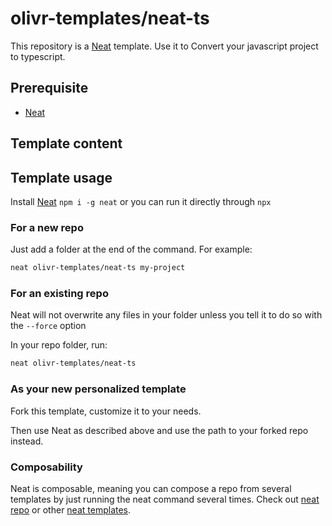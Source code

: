 # olivr-templates/neat-ts

This repository is a [Neat](https://github.com/olivr-com/neat) template. Use it to Convert your javascript project to typescript.

## Prerequisite

<!-- If you're using commands that rely on other software being installed, add it here  -->

- [Neat](https://github.com/olivr-com/neat)

## Template content

<!-- Add here what people get with olivr-templates/neat-ts -->
<!-- For example, you can include what will be downloaded/injected and commands that will be run -->

<!-- neat-usage -->

## Template usage

Install [Neat](https://github.com/olivr-com/neat) `npm i -g neat` or you can run it directly through `npx`

### For a new repo

Just add a folder at the end of the command. For example:

```sh
neat olivr-templates/neat-ts my-project
```

### For an existing repo

Neat will not overwrite any files in your folder unless you tell it to do so with the `--force` option

In your repo folder, run:

```sh
neat olivr-templates/neat-ts
```

### As your new personalized template

Fork this template, customize it to your needs.

Then use Neat as described above and use the path to your forked repo instead.

### Composability

Neat is composable, meaning you can compose a repo from several templates by just running the neat command several times.
Check out [neat repo](https://github.com/olivr-templates/neat-repo) or other [neat templates](https://github.com/search?q=topic%3Aneat-template&type=Repositories).

<!-- neat-usage -->
